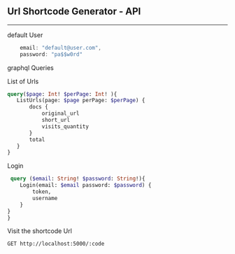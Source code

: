 ## Url Shortcode Generator - API
<hr>

default User

```Javascript
    email: "default@user.com",
    password: "pa$$w0rd"
```
graphql Queries

List of Urls
```graphql
query($page: Int! $perPage: Int! ){
   ListUrls(page: $page perPage: $perPage) {
       docs {
           original_url
           short_url
           visits_quantity
       }
       total
   }    
}
```

Login
```graphql
 query ($email: String! $password: String!){
    Login(email: $email password: $password) {
        token,
        username
    }
}
}
```

Visit the shortcode Url

`GET http://localhost:5000/:code`